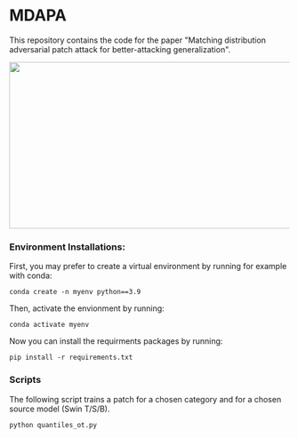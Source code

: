 # MDAPA

This repository contains the code for the paper "Matching distribution adversarial patch attack for better-attacking generalization".

<p>
<img src="schema.jpg" height="300" width="896" >
</p>

### Environment Installations:
First, you may prefer to create a virtual environment by running for example with conda: 

`conda create -n myenv python==3.9`

Then, activate the envionment by running:

`conda activate myenv`

Now you can install the requirments packages by running:

`pip install -r requirements.txt`

### Scripts

The following script trains a patch for a chosen category and for a chosen source model (Swin T/S/B). 

```python quantiles_ot.py ```  
